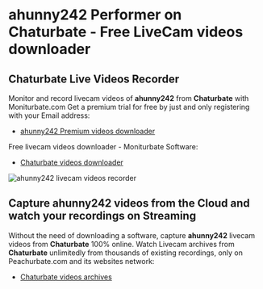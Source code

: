 # ahunny242 Performer on Chaturbate - Free LiveCam videos downloader

## Chaturbate Live Videos Recorder

Monitor and record livecam videos of **ahunny242** from **Chaturbate** with Moniturbate.com
Get a premium trial for free by just and only registering with your Email address:
* [ahunny242 Premium videos downloader](https://moniturbate.com/request-demo-licence-key.html)

Free livecam videos downloader - Moniturbate Software:
* [Chaturbate videos downloader](https://moniturbate.com/moniturbate-download-software.html)

![ahunny242 livecam videos recorder](https://peachurnet.com/templates/moniturbate-software.png)


## Capture ahunny242 videos from the Cloud and watch your recordings on Streaming

Without the need of downloading a software, capture **ahunny242** livecam videos from **Chaturbate** 100% online.
Watch Livecam archives from **Chaturbate** unlimitedly from thousands of existing recordings, only on Peachurbate.com and its websites network:
* [Chaturbate videos archives](https://peachurnet.com/)